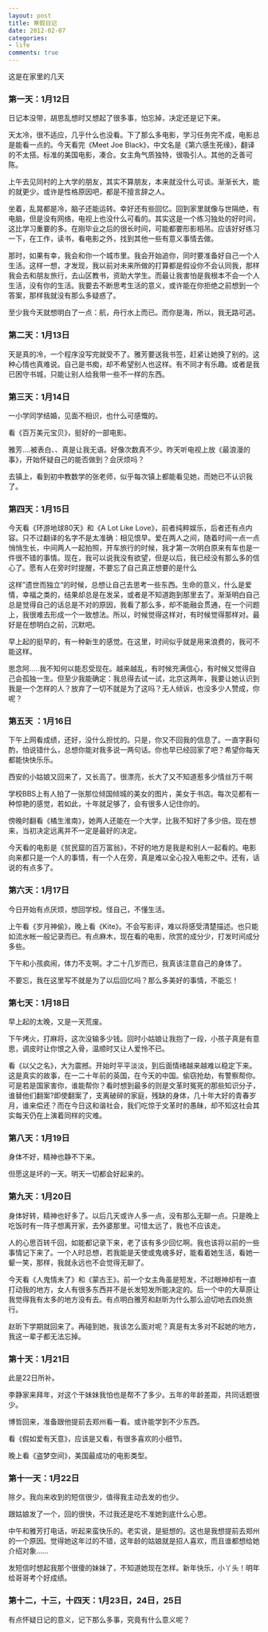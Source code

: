 ```yaml
---
layout: post
title: 寒假日记
date: 2012-02-07
categories:
- life
comments: true
---
```

这是在家里的几天




### 第一天：1月12日

日记本没带，胡思乱想时又想起了很多事，怕忘掉，决定还是记下来。

天太冷，很不适应，几乎什么也没看。下了那么多电影，学习任务完不成，电影总是能看一点的。今天看完《Meet Joe Black》，中文名是《第六感生死缘》，翻译的不太搭。标准的美国电影，凑合。女主角气质独特，很吸引人。其他的乏善可陈。

上午去见同村的上大学的朋友，其实不算朋友，本来就没什么可谈。渐渐长大，能的就更少。或许是性格原因吧，都是不擅言辞之人。

坐着，乱晃都是冷，脑子还能运转。幸好还有些回忆。回到家里就像与世隔绝，有电脑，但是没有网络，电视上也没什么可看的。其实这是一个练习独处的好时间，这比学习重要的多。在刚毕业之后的很长时间，可能都要形影相吊。应该好好练习一下，在工作，读书，看电影之外，找到其他一些有意义事情去做。

那时，如果有幸，我会和你一个城市里。我会开始追你，同时要准备好自己一个人生活。这样一想，才发现，我以前对未来所做的打算都是假设你不会认同我，那样我会去和朋友旅行，去山区教书，资助大学生。而最让我害怕是我根本不会一个人生活，没有你的生活。我要去不断思考生活的意义，或许能在你拒绝之前想到一个答案，那样我就没有那么多疑惑了。

至少我今天就想明白了一点：航，舟行水上而已。而你是海，所以，我无路可逃。



### 第二天：1月13日

天是真的冷，一个程序没写完就受不了。雅芳要送我书签，赶紧让她换了别的。这种心情也真难说。自己是书痴，却不希望别人也这样。有不同才有乐趣。或者是我已困守书城，只能让别人给我带一些不一样的东西。



### 第三天：1月14日

一小学同学结婚，见面不相识，也什么可感慨的。

看《百万美元宝贝》，挺好的一部电影。

雅芳....被表白、、真是让我无语。好像次数真不少。昨天听电视上放《最浪漫的事》，开始怀疑自己的能否做到？会厌烦吗？

去镇上，看到初中教数学的张老师，似乎每次镇上都能看见她，而她已不认识我了。



### 第四天：1月15日

今天看《环游地球80天》和《A Lot Like Love》，前者纯粹娱乐，后者还有点内容。只不过翻译的名字不是太准确：相见恨早。爱在两人之间，随着时间一点一点悄悄生长，中间两人一起拍照，开车旅行的时候，我才第一次明白原来有车也是一件很不错的事情。现在，我可以说我没有欲望，但是以后，我已经没有那么多的信心了。愿有人在旁时时提醒，不要忘了自己真正想要的是什么

这样”遗世而独立“的时候，总想让自己去思考一些东西。生命的意义，什么是爱情，幸福之类的，结果却总是在发呆，或者是不知道跑到那里去了。渐渐明白自己总是觉得自己的话总是不对的原因，我看了那么多，却不能融会贯通，在一个问题上，我很难去形成一个一致想法。所以，时候觉得这样对，有时候觉得那样对。最好是在想明白之前，沉默吧。

早上起的挺早的，有一种新生的感觉。在这里，时间似乎就是用来浪费的，我可不能这样。

思念阿.....我不知何以能忍受现在。越来越乱，有时候充满信心，有时候又觉得自己会孤独一生。但至少我能确定：我总得去试一试，北京这两年，我要让她认识到我是一个怎样的人？放弃了一切不就是为了这吗？无人倾诉，也没多少人赞成，你呢？



### 第五天 ：1月16日

下午上网看成绩，还好，没什么担忧的。只是，你又不回我的信息了。一直字斟句酌，怕说错什么，总想你能对我多说一两句话。你也早已经回家了吧？希望你每天都能快快乐乐。

西安的小姑娘又回来了，又长高了。很漂亮，长大了又不知道惹多少情丝万千啊

学校BBS上有人拍了一张那位倾国倾城的美女的图片，美女于书店。每次见都有一种惊艳的感觉，若如此，十年就足够了，会有很多人记住你的。

傍晚时翻看《橘生淮南》，她两人还能在一个大学，比我不知好了多少倍。现在想来，当初决定远离并不一定是最好的决定。

今天看的电影是《贫民窟的百万富翁》，不好的地方是我是和别人一起看的。电影向来都只是一个人的事情，有一个人在旁，真是难以全心投入电影之中。还有，话说的有点多了。



### 第六天：1月17日

今日开始有点厌烦，想回学校。怪自己，不懂生活。

上午看《岁月神偷》，晚上看《Kite》。不会写影评，难以将感受清楚描述。也只能如流水帐一般记录而已。有点麻木，现在看的电影，欣赏的成分少，打发时间成分多些。

下午和小孩疯闹，体力不支啊。才二十几岁而已，我真该注意自己的身体了。

不要忘，我在这里写不就是为了以后回忆吗？那么多美好的事情，不能忘！



### 第七天：1月18日

早上起的太晚，又是一天荒废。

下午烤火，打麻将，这次没输多少钱。回时小姑娘让我抱了一段，小孩子真是有意思，调皮时让你恨之入骨，温顺时又让人爱怜不已。

看《以父之名》，大为震撼。开始时平平淡淡，到后面情绪越来越难以稳定下来。这是真实的故事，在一二十年前的英国，在今天的中国。偷窃抢劫，有警察帮你。可是若是国家害你，谁能帮你？看时想到最多的则是文革时冤死的那些知识分子，谁替他们翻案?即使翻案了，支离破碎的家庭，残缺的身体，几十年大好的青春岁月，谁来偿还？而在今日这和谐社会，我们吃惊于文革时的愚昧，却不知这社会其实每天仍在上演着同样的灾难。



### 第八天：1月19日

身体不好，精神也静不下来。

但愿这是坏的一天。明天一切都会好起来的。



### 第九天：1月20日

身体好转，精神也好多了。以后几天或许人多一点，没有那么无聊一点。只是晚上吃饭时有一阵子想离开家，去外婆那里。可惜太远了，我也不应该走。

人的心思百转千回，如能都记录下来，老了该有多少回忆啊。我也该将以前的一些事情记下来了。一个人时总想，若我能是天使或鬼魂多好，能看着她生活，看她一颦一笑，那样，我就永远也不会觉得无聊了。

今天看《人鬼情未了》和《蒙古王》。前一个女主角虽是短发，不过眼神却有一直打动我的地方，女人有很多东西并不是长发短发所能决定的。后一个中的大草原让我觉得我有太多的地方没有去。有点明白雅芳和赵昕为什么那么迫切地去四处旅行。

赵昕下学期就回来了。再碰到她，我该怎么面对呢？真是有太多对不起她的地方，我这一辈子都无法忘掉。



### 第十天：1月21日

此是22日所补。

李静家来拜年，对这个干妹妹我怕也是帮不了多少。五年的年龄差距，共同话题很少。

博哲回来，准备跟他提前去郑州看一看。或许能学到不少东西。

看《假如爱有天意》，应该是又看，有很多喜欢的小细节。

晚上看《盗梦空间》，美国最成功的电影类型。



### 第十一天：1月22日

除夕。我向来收到的短信很少，值得我主动去发的也少。

跟姑娘发了一个，回的很快，不过我还是吃不准她到底什么心思。

中午和雅芳打电话，听起来蛮快乐的。老实说，是挺想的。这也是我想提前去郑州的一个原因。觉得她这年过的不错，这年龄的姑娘就是招人喜欢，而且谁都想给她介绍对象……

发短信时想起我那个很傻的妹妹了，不知道她现在怎样。新年快乐，小丫头！明年给哥哥考个好成绩。



### 第十二，十三，十四天：1月23日，24日，25日

有点怀疑日记的意义，记下那么多事，究竟有什么意义呢？

 

 
